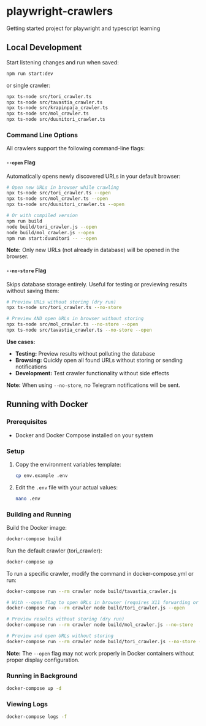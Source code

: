 # playwright-crawlers

Getting started project for playwright and typescript learning

## Local Development

Start listening changes and run when saved:

```bash
npm run start:dev
```
or single crawler:

```bash
npx ts-node src/tori_crawler.ts
npx ts-node src/tavastia_crawler.ts
npx ts-node src/krapinpaja_crawler.ts
npx ts-node src/mol_crawler.ts
npx ts-node src/duunitori_crawler.ts
```

### Command Line Options

All crawlers support the following command-line flags:

#### `--open` Flag
Automatically opens newly discovered URLs in your default browser:

```bash
# Open new URLs in browser while crawling
npx ts-node src/tori_crawler.ts --open
npx ts-node src/mol_crawler.ts --open
npx ts-node src/duunitori_crawler.ts --open

# Or with compiled version
npm run build
node build/tori_crawler.js --open
node build/mol_crawler.js --open
npm run start:duunitori -- --open
```

**Note:** Only new URLs (not already in database) will be opened in the browser.

#### `--no-store` Flag
Skips database storage entirely. Useful for testing or previewing results without saving them:

```bash
# Preview URLs without storing (dry run)
npx ts-node src/tori_crawler.ts --no-store

# Preview AND open URLs in browser without storing
npx ts-node src/mol_crawler.ts --no-store --open
npx ts-node src/tavastia_crawler.ts --no-store --open
```

**Use cases:**
- **Testing:** Preview results without polluting the database
- **Browsing:** Quickly open all found URLs without storing or sending notifications
- **Development:** Test crawler functionality without side effects

**Note:** When using `--no-store`, no Telegram notifications will be sent.

## Running with Docker

### Prerequisites
- Docker and Docker Compose installed on your system

### Setup
1. Copy the environment variables template:
   ```bash
   cp env.example .env
   ```

2. Edit the `.env` file with your actual values:
   ```bash
   nano .env
   ```

### Building and Running

Build the Docker image:
```bash
docker-compose build
```

Run the default crawler (tori_crawler):
```bash
docker-compose up
```

To run a specific crawler, modify the command in docker-compose.yml or run:
```bash
docker-compose run --rm crawler node build/tavastia_crawler.js

# With --open flag to open URLs in browser (requires X11 forwarding or browser in container)
docker-compose run --rm crawler node build/tori_crawler.js --open

# Preview results without storing (dry run)
docker-compose run --rm crawler node build/mol_crawler.js --no-store

# Preview and open URLs without storing
docker-compose run --rm crawler node build/tori_crawler.js --no-store --open
```

**Note:** The `--open` flag may not work properly in Docker containers without proper display configuration.

### Running in Background
```bash
docker-compose up -d
```

### Viewing Logs
```bash
docker-compose logs -f
```



